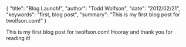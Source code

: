 {
  "title": "Blog Launch!",
  "author": "Todd Wolfson",
  "date": "2012/02/21",
  "keywords": "first, blog post",
  "summary": "This is my first blog post for twolfson.com!"
}

This is my first blog post for twolfson.com! Hooray and thank you for reading it!